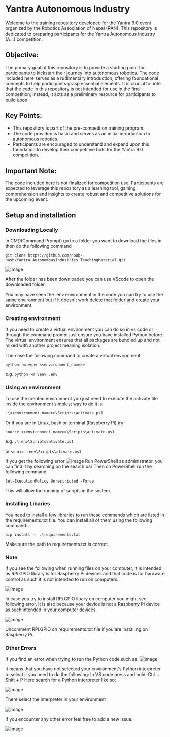 # Yantra Autonomous Industry

Welcome to the training repository developed for the Yantra 9.0 event organized by the Robotics Association of Nepal (RAN). This repository is dedicated to preparing participants for the Yantra Autonomous Industry (A.I.) competition.

## Objective:

The primary goal of this repository is to provide a starting point for participants to kickstart their journey into autonomous robotics. The code included here serves as a rudimentary introduction, offering foundational concepts to help participants grasp essential elements. It is crucial to note that the code in this repository is not intended for use in the final competition; instead, it acts as a preliminary resource for participants to build upon.

## Key Points:

* This repository is part of the pre-competition training program.
* The code provided is basic and serves as an initial introduction to autonomous robotics.
* Participants are encouraged to understand and expand upon this foundation to develop their competitive bots for the Yantra 9.0 competition.

## Important Note:

The code included here is not finalized for competition use. Participants are expected to leverage this repository as a learning tool, gaining comprehension and insights to create robust and competitive solutions for the upcoming event.

## Setup and installation
### Downloading Locally
In CMD(Command Prompt) go to a folder you want to download the files in then do the following command

```git clone https://github.com/noob-hash/Yantra_AutonomousIndustries_TeachingMaterial.git```

![image](https://github.com/noob-hash/Yantra_AutonomousIndustries_TeachingMaterial/assets/80933227/e0cf9419-ccee-42f1-9e57-970e03713779)

After the folder has been downloaded you can use VScode to open the downloaded folder.

You may have seen the .env environment in the code you can try to use the same environment but if it doesn't work delete that folder and create your environment.

### Creating environment
If you need to create a virtual environment you can do so in vs code or through the command prompt just ensure you have installed Python before.
The virtual environment ensures that all packages are bundled up and not mixed with another project meaning isolation.

Then use the following command to create a virtual environment

``` python -m venv <<environment_name>> ```

e.g. ```python -m venv .env```

### Using an environment
To use the created environment you just need to execute the activate file inside the environment simplest way to do it is:

``` .\<<environment_name>>\Scripts\activate.ps1 ```

Or if you are in Linux, bash or terminal (Raspberry Pi) try:

``` source <<environment_name>>\Scripts\activate.ps1 ```

e.g. ``` .\.env\Scripts\ativate.ps1 ```

or ``` source .env\Scripts\ativate.ps1 ```

If you get the following error
![image](https://github.com/noob-hash/Yantra_Swarmonoid-trainingMaterial/assets/80933227/6e6c6ec2-c5de-4244-9711-11a15b294f87)
Run PowerShell as administrator, you can find it by searching on the search bar
Then on PowerShell run the following command:

```Set-ExecutionPolicy Unrestricted -Force```

This will allow the running of scripts in the system.

### Installing Libaries
You need to install a few libraries to run these commands which are listed in the requirements.txt file. You can install all of them using the following command:

```pip install -r .\requirements.txt```

Make sure the path to requirements.txt is correct.

### Note
If you see the following when running files on your computer, it is intended as RPi.GPIO library is for Raspberry Pi devices and that code is for hardware control as such it is not intended to run on computers.

![image](https://github.com/noob-hash/Yantra_AutonomousIndustries_TeachingMaterial/assets/80933227/7a85eb0b-5083-4088-91a4-d9dbbd00d763)

In case you try to install RPi.GPIO libary on computer you might see following error. It is also because your device is not a Raspberry Pi device as such intended in your computer devices.

![image](https://github.com/noob-hash/Yantra_AutonomousIndustries_TeachingMaterial/assets/80933227/d3777963-d1c1-4b4b-8a95-7efc6af2b779)

Uncomment RPi.GPIO on requirements.txt file if you are installing on Raspberry Pi.

### Other Errors
If you find an error when trying to run the Python code such as:
![image](https://github.com/noob-hash/Yantra_Swarmonoid-trainingMaterial/assets/80933227/dcd78b40-2c25-4600-ac60-2c2e30097289)

It means that you have not selected your environment's Python interpreter to select it you need to do the following:
In VS code press and hold: Ctrl + Shift + P
Here search for a Python interpreter like so:

![image](https://github.com/noob-hash/Yantra_Swarmonoid-trainingMaterial/assets/80933227/2919460d-7ccb-4c8a-bb5c-d36c43da883b)

There select the interpreter in your environment

![image](https://github.com/noob-hash/Yantra_Swarmonoid-trainingMaterial/assets/80933227/e52617a3-f859-4ed4-b019-d4b27a9bbc11)

If you encounter any other error feel free to add a new issue:

![image](https://github.com/noob-hash/Yantra_AutonomousIndustries_TeachingMaterial/assets/80933227/58abc62d-a4fe-48ee-a9a3-8e724302ce1b)
